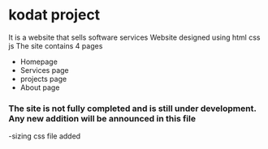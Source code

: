 # kodat project

It is a website that sells software services
Website designed using html css js
The site contains 4 pages

- Homepage
- Services page
- projects page
- About page
### The site is not fully completed and is still under development. Any new addition will be announced in this file
-sizing css file added
